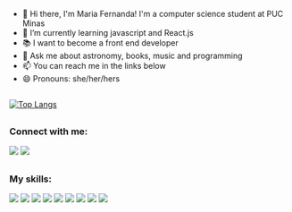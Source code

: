 - 👋 Hi there, I'm Maria Fernanda! I'm a computer science student at PUC Minas
- 🌱 I’m currently learning javascript and React.js
- 📚 I want to become a front end developer
- 💬 Ask me about astronomy, books, music and programming
- 📫 You can reach me in the links below
- 😄 Pronouns: she/her/hers

##

[![Top Langs](https://github-readme-stats.vercel.app/api/top-langs/?username=mafeguimaraes)](https://github.com/mafeguimaraes/github-readme-stats)

##

<h3 align="left">Connect with me:</h3>
<p align="left">

<a href = "mailto: mariafernanda.guimaraes810@gmail.com"><img src="https://img.shields.io/badge/-Gmail-%23333?style=for-the-badge&logo=gmail&logoColor=white" target="_blank"></a>
  <a href="https://www.linkedin.com/in/maria-fernanda-guimar%C3%A3es-9b170920a/" target="_blank"><img src="https://img.shields.io/badge/-LinkedIn-%230077B5?style=for-the-badge&logo=linkedin&logoColor=white" target="_blank"></a> 
  
</div>

##

<h3 align="left">My skills:</h3>
 <a href="https://github.com/mafeguimaraes" target="_blank"><img src="https://img.shields.io/badge/C-00599C?style=for-the-badge&logo=c&logoColor=white" target="_blank"></a> 
 <a href="https://github.com/mafeguimaraes" target="_blank"><img src="https://img.shields.io/badge/C%2B%2B-00599C?style=for-the-badge&logo=c%2B%2B&logoColor=white" target="_blank"></a>
 <a href="https://github.com/mafeguimaraes" target="_blank"><img src="https://img.shields.io/badge/C%23-239120?style=for-the-badge&logo=c-sharp&logoColor=white" target="_blank"></a> 
 <a href="https://github.com/mafeguimaraes" target="_blank"><img src="https://img.shields.io/badge/HTML5-E34F26?style=for-the-badge&logo=html5&logoColor=white" target="_blank"></a> 
 <a href="https://github.com/mafeguimaraes" target="_blank"><img src="https://img.shields.io/badge/CSS3-1572B6?style=for-the-badge&logo=css3&logoColor=white" target="_blank"></a> 
  <a href="https://github.com/mafeguimaraes" target="_blank"><img src="https://img.shields.io/badge/Java-ED8B00?style=for-the-badge&logo=java&logoColor=white" target="_blank"></a> 
   <a href="https://github.com/mafeguimaraes" target="_blank"><img src="https://img.shields.io/badge/JavaScript-F7DF1E?style=for-the-badge&logo=javascript&logoColor=black" target="_blank"></a> 
   <a href="https://github.com/mafeguimaraes" target="_blank"><img src="https://img.shields.io/badge/Python-14354C?style=for-the-badge&logo=python&logoColor=white" target="_blank"></a> 
     <a href="https://github.com/mafeguimaraes" target="_blank"><img src="https://img.shields.io/badge/Amazon_AWS-FF9900?style=for-the-badge&logo=amazonaws&logoColor=white" target="_blank"></a>

   
